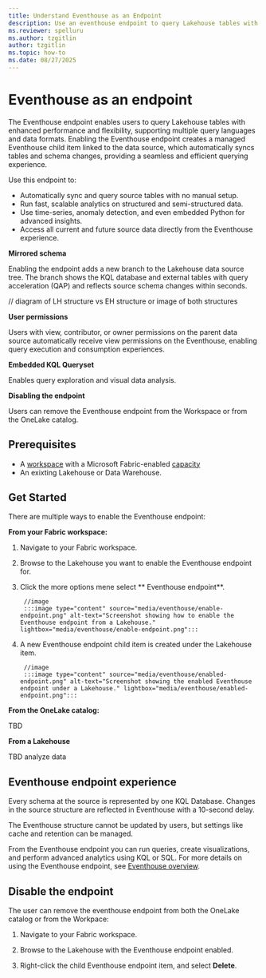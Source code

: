 ```yaml
---
title: Understand Eventhouse as an Endpoint
description: Use an eventhouse endpoint to query Lakehouse tables with enhanced performance and flexibility in Real-Time Intelligence.
ms.reviewer: spelluru
ms.author: tzgitlin
author: tzgitlin
ms.topic: how-to
ms.date: 08/27/2025
---
```


# Eventhouse as an endpoint

The Eventhouse endpoint enables users to query Lakehouse tables with enhanced performance and flexibility, supporting multiple query languages and data formats. Enabling the Eventhouse endpoint creates a managed Eventhouse child item linked to the data source, which automatically syncs tables and schema changes, providing a seamless and efficient querying experience.

Use this endpoint to:

- Automatically sync and query source tables with no manual setup.
- Run fast, scalable analytics on structured and semi-structured data.
- Use time-series, anomaly detection, and even embedded Python for advanced insights.
- Access all current and future source data directly from the Eventhouse experience.

**Mirrored schema**

Enabling the endpoint adds a new branch to the Lakehouse data source tree. The branch shows the KQL database and external tables with query acceleration (QAP) and reflects source schema changes within seconds.

// diagram of LH structure vs EH structure or image of both structures

**User permissions**

Users with view, contributor, or owner permissions on the parent data source automatically receive view permissions on the Eventhouse, enabling query execution and consumption experiences.

**Embedded KQL Queryset**

Enables query exploration and visual data analysis.

**Disabling the endpoint**

Users can remove the Eventhouse endpoint from the Workspace or from the OneLake catalog.  

## Prerequisites

- A [workspace](../../fundamentals/create-workspaces.md) with a Microsoft Fabric-enabled [capacity](../../enterprise/licenses.md#capacity)
- An exixting Lakehouse or Data Warehouse.

## Get Started

There are multiple ways to enable the Eventhouse endpoint:

**From your Fabric workspace:**

1. Navigate to your Fabric workspace.

1. Browse to the Lakehouse you want to enable the Eventhouse endpoint for.

1. Click the more options mene select ** Eventhouse endpoint**.

        //image
        :::image type="content" source="media/eventhouse/enable-endpoint.png" alt-text="Screenshot showing how to enable the Eventhouse endpoint from a Lakehouse." lightbox="media/eventhouse/enable-endpoint.png":::

1. A new Eventhouse endpoint child item is created under the Lakehouse item.
        
        //image
        :::image type="content" source="media/eventhouse/enabled-endpoint.png" alt-text="Screenshot showing the enabled Eventhouse endpoint under a Lakehouse." lightbox="media/eventhouse/enabled-endpoint.png":::

**From the OneLake catalog:**

TBD

**From a Lakehouse**

 TBD analyze data

## Eventhouse endpoint experience

Every schema at the source is represented by one KQL Database. Changes in the source structure are reflected in Eventhouse with a 10-second delay.  

The Eventhouse structure cannot be updated by users, but settings like cache and retention can be managed.

From the Eventhouse endpoint you can run queries, create visualizations, and perform advanced analytics using KQL or SQL. For more details on using the Eventhouse endpoint, see [Eventhouse overview](eventhouse.md).

## Disable the endpoint

The user can remove the eventhouse endpoint from both the OneLake catalog or from the Workpace:

1. Navigate to your Fabric workspace.

1. Browse to the Lakehouse with the Eventhouse endpoint enabled.

1. Right-click the child Eventhouse endpoint item, and select **Delete**.
